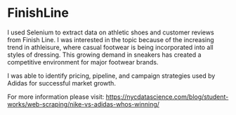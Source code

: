 # FinishLine

I used Selenium to extract data on athletic shoes and customer reviews from Finish Line. I was interested in the topic because of the increasing trend in athleisure, where casual footwear is being incorporated into all styles of dressing. This growing demand in sneakers has created a competitive environment for major footwear brands.

I was able to identify pricing, pipeline, and campaign strategies used by Adidas for successful market growth.

For more information please visit: https://nycdatascience.com/blog/student-works/web-scraping/nike-vs-adidas-whos-winning/

